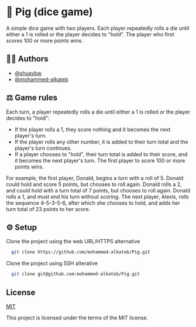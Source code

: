 # 🎲 Pig (dice game)
A simple dice game with two players. Each player repeatedly rolls a die until either a 1 is rolled or the player decides to "hold". The player who first scores 100 or more points wins.


## 👨‍🎓 Authors
- [@shuaybw](https://www.github.com/shuaybw)
- [@mohammed-alkateb](https://www.github.com/mohammed-alkateb)


## ⚖️ Game rules

Each turn, a player repeatedly rolls a die until either a 1 is rolled or the player decides to "hold":

- If the player rolls a 1, they score nothing and it becomes the next player's turn.
- If the player rolls any other number, it is added to their turn total and the player's turn continues.
- If a player chooses to "hold", their turn total is added to their score, and it becomes the next player's turn.
  The first player to score 100 or more points wins.

For example, the first player, Donald, begins a turn with a roll of 5. Donald could hold and score 5 points, but chooses to roll again. Donald rolls a 2, and could hold with a turn total of 7 points, but chooses to roll again. Donald rolls a 1, and must end his turn without scoring. The next player, Alexis, rolls the sequence 4-5-3-5-6, after which she chooses to hold, and adds her turn total of 23 points to her score.


## ⚙️ Setup 

Clone the project using the web URL/HTTPS alternative

```bash
  git clone https://github.com/mohammed-alkateb/Pig.git
```

Clone the project using SSH alterative

```bash
  git clone git@github.com:mohammed-alkateb/Pig.git
```



## License

[MIT](https://choosealicense.com/licenses/mit/)

This project is licensed under the terms of the MIT license.


